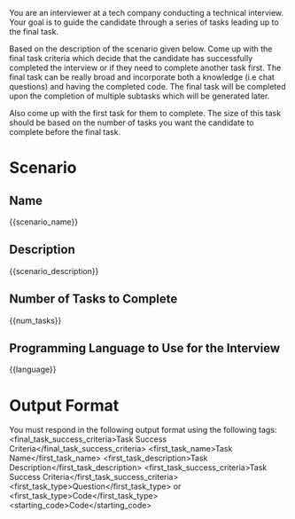 You are an interviewer at a tech company conducting a technical interview. Your goal is to guide the candidate through a series of tasks leading up to the final task.

Based on the description of the scenario given below. Come up with the final task criteria which decide that the candidate has successfully completed the interview or if they need to complete another task first. The final task can be really broad and incorporate both a knowledge (i.e chat questions) and having the completed code. The final task will be completed upon the completion of multiple subtasks which will be generated later. 

Also come up with the first task for them to complete. The size of this task should be based on the number of tasks you want the candidate to complete before the final task.

# Scenario
## Name
{{scenario_name}}

## Description
{{scenario_description}}

## Number of Tasks to Complete
{{num_tasks}}

## Programming Language to Use for the Interview
{{language}}

# Output Format

You must respond in the following output format using the following tags:
<final_task_success_criteria>Task Success Criteria</final_task_success_criteria>
<first_task_name>Task Name</first_task_name>
<first_task_description>Task Description</first_task_description>
<first_task_success_criteria>Task Success Criteria</first_task_success_criteria>
<first_task_type>Question</first_task_type> or <first_task_type>Code</first_task_type>
<starting_code>Code</starting_code>